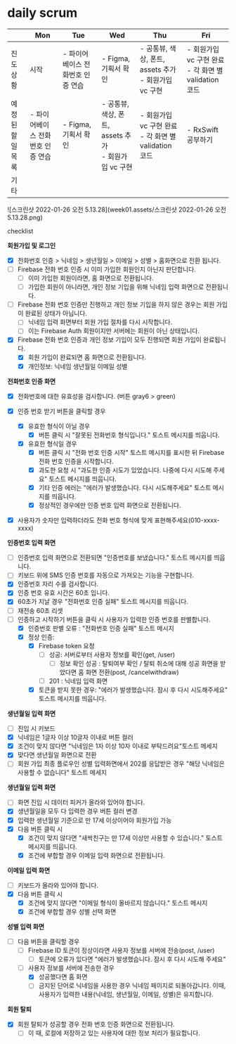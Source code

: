 # daily scrum

|                   | Mon                               | Tue                               | Wed                                                      | Thu                                                       | Fri                                                        |
| ----------------- | --------------------------------- | --------------------------------- | -------------------------------------------------------- | --------------------------------------------------------- | ---------------------------------------------------------- |
| 진도 상황         | 시작                              | - 파이어베이스 전화번호 인증 연습 | - Figma, 기획서 확인<br/>                                | - 공통뷰, 색상, 폰트, assets 추가<br/> - 회원가입 vc 구현 | - 회원가입 vc 구현 완료 <br/> - 각 화면 별 validation 코드 |
| 예정된 할 일 목록 | - 파이어베이스 전화번호 인증 연습 | - Figma, 기획서 확인              | - 공통뷰, 색상, 폰트, assets 추가<br> - 회원가입 vc 구현 | - 회원가입 vc 구현 완료 <br> - 각 화면 별 validation 코드 | - RxSwift 공부하기                                         |
| 기타              |                                   |                                   |                                                          |                                                           |                                                            |

![스크린샷 2022-01-26 오전 5.13.28](week01.assets/스크린샷 2022-01-26 오전 5.13.28.png)



checklist

**회원가입 및 로그인**

- [x] 전화번호 인증 > 닉네임 > 생년월일 > 이메일 > 성별 > 홈화면으로 전환 됩니다.
- [ ] Firebase 전화 번호 인증 시 이미 가입한 회원인지 아닌지 판단합니다.
  - [ ] 이미 가입한 회원이라면, 홈 화면으로 전환됩니다.
  - [ ] 가입한 회원이 아니라면, 개인 정보 기입을 위해 닉네임 입력 화면으로 전환됩니다.
- [ ] Firebase 전화 번호 인증만 진행하고 개인 정보 기입을 하지 않은 경우는 회원 가입이 완료된 상태가 아닙니다.
  - [ ] 닉네임 입력 화면부터 회원 가입 절차를 다시 시작합니다.
  - [ ] 이는 Firebase Auth 회원이지만 서버에는 회원이 아닌 상태입니다.
- [x] Firebase 전화 번호 인증과 개인 정보 기입이 모두 진행되면 회원 가입이 완료됩니다.
  - [x] 회원 가입이 완료되면 홈 화면으로 전환됩니다.
  - [x] 개인정보: 닉네임 생년월일 이메일 성별

**전화번호 인증 화면**

- [x] 전화번호에 대한 유효성을 검사합니다. (버튼 gray6 > green)
- [x] 인증 번호 받기 버튼을 클릭할 경우
  - [x] 유효한 형식이 아닐 경우
    - [x] 버튼 클릭 시 "잘못된 전화번호 형식입니다." 토스트 메시지를 띄웁니다.
  - [x] 유효한 형식일 경우
    - [x] 버튼 클릭 시 "전화 번호 인증 시작" 토스트 메시지를 표시한 뒤 Firebase 전화 번호 인증을 시작합니다.
    - [x] 과도한 요청 시 "과도한 인증 시도가 있었습니다. 나중에 다시 시도해 주세요" 토스트 메시지를 띄웁니다.
    - [x] 기타 인증 에러는 "에러가 발생했습니다. 다시 시도해주세요" 토스트 메시지를 띄웁니다.
    - [x] 정상적인 경우에만 인증 번호 입력 화면으로 전환됩니다.
- [x] 사용자가 숫자만 입력하더라도 전화 번호 형식에 맞게 표현해주세요(010-xxxx-xxxx)



**인증번호 입력 화면**

- [ ] 인증번호 입력 화면으로 전환되면 "인증번호를 보냈습니다." 토스트 메시지를 띄웁니다.
- [ ] 키보드 위에 SMS 인증 번호를 자동으로 가져오는 기능을 구현합니다.
- [x] 인증번호 자리 수를 검사합니다.
- [x] 인증 번호 유효 시간은 60초 입니다.
- [x] 60초가 지날 경우 "전화번호 인증 실패" 토스트 메시지를 띄웁니다.
- [ ] 재전송 60초 리셋
- [ ] 인증하고 시작하기 버튼을 클릭 시 사용자가 입력한 인증 번호를 판별합니다.
  - [x] 인증번호 판별 오류 : "전화번호 인증 실패" 토스트 메시지
  - [x] 정상 인증: 
    - [x] Firebase token 요청
      - [ ] 성공: 서버로부터 사용자 정보를 확인(get, /user)
        - [ ] 정보 확인 성공 : 탈퇴여부 확인 / 탈퇴 취소에 대해 성공 화면을 받았다면 홈 화면 전환(post, /cancelwithdraw)
      - [ ] 201 : 닉네임 입력 화면
    - [x] 토큰을 받지 못한 경우: "에러가 발생했습니다. 잠시 후 다시 시도해주세요" 토스트 메시지를 띄웁니다.

**생년월일 입력 화면**

- [ ] 진입 시 키보드
- [x] 닉네임은 1글자 이상 10글자 이내로 버튼 컬러
- [x] 조건이 맞지 않다면 "닉네임은 1자 이상 10자 이내로 부탁드려요"토스트 메세지
- [x] 맞다면 생년월일 화면으로 전환
- [ ] 회원 가입 최종 플로우인 성별 입력화면에서 202를 응답받은 경우 "해당 닉네임은 사용할 수 없습니다" 토스트 메세지

**생년월일 입력 화면**

- [ ] 화면 진입 시 데이터 피커가 올라와 있어야 합니다.
- [x] 생년월일을 모두 다 입력한 경우 버튼 컬러 변경
- [x] 입력한 생년월일 기준으로 만 17세 이상이어야 회원가입 가능
- [x] 다음 버튼 클릭 시
  - [x] 조건이 맞지 않다면 "새싹친구는 만 17세 이상만 사용할 수 있습니다." 토스트 메시지를 띄웁니다.
  - [x] 조건에 부합할 경우 이메일 입력 화면으로 전환됩니다.

**이메일 입력 화면**

- [ ] 키보드가 올라와 있어야 합니다.
- [x] 다음 버튼 클릭 시
  - [x] 조건에 맞지 않다면 "이메일 형식이 올바르지 않습니다." 토스트 메시지
  - [x] 조건에 부합할 경우 성별 선택 화면

**성별 입력 화면**

- [ ] 다음 버튼을 클릭할 경우
  - [ ] Firebase ID 토큰이 정상이라면 사용자 정보를 서버에 전송(post, /user)
    - [ ] 토큰에 오류가 있다면 "에러가 발생했습니다. 잠시 후 다시 시도해 주세요"
  - [ ] 사용자 정보를 서버에 전송한 경우
    - [x] 성공했다면 홈 화면
    - [ ] 금지된 단어로 닉네임을 사용한 경우 닉네임 페이지로 되돌아갑니다. 이때, 사용자가 입력한 내용(닉네임, 생년월일, 이메일, 성별)은 유지합니다.

**회원 탈퇴**

- [x] 회원 탈퇴가 성공할 경우 전화 번호 인증 화면으로 전환됩니다.
  - [ ] 이 때, 로컬에 저장하고 있는 사용자에 대한 정보 처리가 필요합니다.
